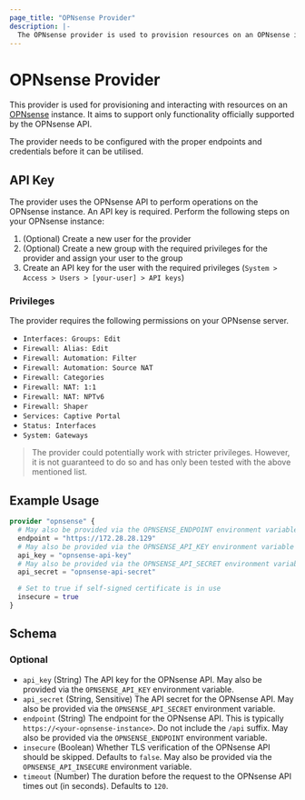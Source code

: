 ```yaml
---
page_title: "OPNsense Provider"
description: |-
  The OPNsense provider is used to provision resources on an OPNsense instance.
---
```


# OPNsense Provider

This provider is used for provisioning and interacting with resources on an [OPNsense](https://opnsense.org/) instance. It aims to support only functionality officially supported by the OPNsense API.

The provider needs to be configured with the proper endpoints and credentials before it can be utilised.

## API Key

The provider uses the OPNsense API to perform operations on the OPNsense instance. An API key is required. Perform the following steps on your OPNsense instance:

1. (Optional) Create a new user for the provider
1. (Optional) Create a new group with the required privileges for the provider and assign your user to the group
1. Create an API key for the user with the required privileges (`System > Access > Users > [your-user] > API keys`)

### Privileges

The provider requires the following permissions on your OPNsense server.

- `Interfaces: Groups: Edit`
- `Firewall: Alias: Edit`
- `Firewall: Automation: Filter`
- `Firewall: Automation: Source NAT`
- `Firewall: Categories`
- `Firewall: NAT: 1:1`
- `Firewall: NAT: NPTv6`
- `Firewall: Shaper`
- `Services: Captive Portal`
- `Status: Interfaces`
- `System: Gateways`

> The provider could potentially work with stricter privileges. However, it is not guaranteed to do so and has only been tested with the above mentioned list.

## Example Usage

```terraform
provider "opnsense" {
  # May also be provided via the OPNSENSE_ENDPOINT environment variable
  endpoint = "https://172.28.28.129"
  # May also be provided via the OPNSENSE_API_KEY environment variable
  api_key = "opnsense-api-key"
  # May also be provided via the OPNSENSE_API_SECRET environment variable
  api_secret = "opnsense-api-secret"

  # Set to true if self-signed certificate is in use
  insecure = true
}
```

<!-- schema generated by tfplugindocs -->
## Schema

### Optional

- `api_key` (String) The API key for the OPNsense API. May also be provided via the `OPNSENSE_API_KEY` environment variable.
- `api_secret` (String, Sensitive) The API secret for the OPNsense API. May also be provided via the `OPNSENSE_API_SECRET` environment variable.
- `endpoint` (String) The endpoint for the OPNsense API. This is typically `https://<your-opnsense-instance>`. Do not include the `/api` suffix. May also be provided via the `OPNSENSE_ENDPOINT` environment variable.
- `insecure` (Boolean) Whether TLS verification of the OPNsense API should be skipped. Defaults to `false`. May also be provided via the `OPNSENSE_API_INSECURE` environment variable.
- `timeout` (Number) The duration before the request to the OPNsense API times out (in seconds). Defaults to `120`.
